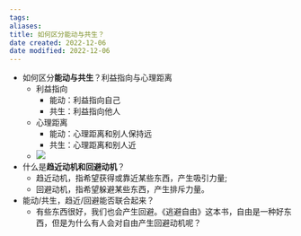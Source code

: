 ```yaml
---
tags: 
aliases: 
title: 如何区分能动与共生？
date created: 2022-12-06
date modified: 2022-12-06
---
```


-   如何区分**能动与共生**？利益指向与心理距离
    -   利益指向
        -   能动：利益指向自己
        -   共生：利益指向他人
    -   心理距离
        -   能动：心理距离和别人保持远
        -   共生：心理距离和别人近
    -   ![](https://xxpic.oss-cn-qingdao.aliyuncs.com/pic/20220222141100.png)
-   什么是**趋近动机和回避动机**？
    -   趋近动机，指希望获得或靠近某些东西，产生吸引力量;
    -   回避动机，指希望躲避某些东西，产生排斥力量。
-   能动/共生，趋近/回避能否联合起来？
    -   有些东西很好，我们也会产生回避。《逃避自由》这本书，自由是一种好东西，但是为什么有人会对自由产生回避动机呢？
